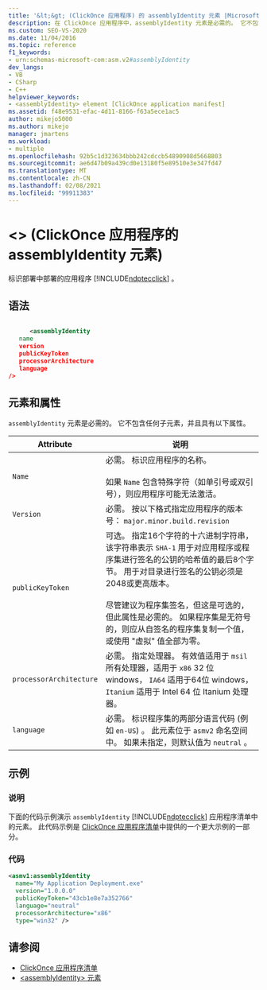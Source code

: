 ```yaml
---
title: '&lt;&gt; (ClickOnce 应用程序) 的 assemblyIdentity 元素 |Microsoft Docs'
description: 在 ClickOnce 应用程序中，assemblyIdentity 元素是必需的。 它不包含任何子元素，并且包含本文中所述的属性。
ms.custom: SEO-VS-2020
ms.date: 11/04/2016
ms.topic: reference
f1_keywords:
- urn:schemas-microsoft-com:asm.v2#assemblyIdentity
dev_langs:
- VB
- CSharp
- C++
helpviewer_keywords:
- <assemblyIdentity> element [ClickOnce application manifest]
ms.assetid: f48e9531-efac-4d11-8166-f63a5ece1ac5
author: mikejo5000
ms.author: mikejo
manager: jmartens
ms.workload:
- multiple
ms.openlocfilehash: 92b5c1d323634bbb242cdccb54890908d5668803
ms.sourcegitcommit: ae6d47b09a439cd0e13180f5e89510e3e347fd47
ms.translationtype: MT
ms.contentlocale: zh-CN
ms.lasthandoff: 02/08/2021
ms.locfileid: "99911383"
---
```

# <a name="ltassemblyidentitygt-element-clickonce-application"></a>&lt;&gt; (ClickOnce 应用程序的 assemblyIdentity 元素) 
标识部署中部署的应用程序 [!INCLUDE[ndptecclick](../deployment/includes/ndptecclick_md.md)] 。

## <a name="syntax"></a>语法

```xml

      <assemblyIdentity
   name
   version
   publicKeyToken
   processorArchitecture
   language
/>
```

## <a name="elements-and-attributes"></a>元素和属性
 `assemblyIdentity` 元素是必需的。 它不包含任何子元素，并且具有以下属性。

|Attribute|说明|
|---------------|-----------------|
|`Name`|必需。 标识应用程序的名称。<br /><br /> 如果 `Name` 包含特殊字符（如单引号或双引号），则应用程序可能无法激活。|
|`Version`|必需。 按以下格式指定应用程序的版本号： `major.minor.build.revision`|
|`publicKeyToken`|可选。 指定16个字符的十六进制字符串，该字符串表示 `SHA-1` 用于对应用程序或程序集进行签名的公钥的哈希值的最后8个字节。 用于对目录进行签名的公钥必须是2048或更高版本。<br /><br /> 尽管建议为程序集签名，但这是可选的，但此属性是必需的。 如果程序集是无符号的，则应从自签名的程序集复制一个值，或使用 "虚拟" 值全部为零。|
|`processorArchitecture`|必需。 指定处理器。 有效值适用于 `msil` 所有处理器，适用于 `x86` 32 位 windows， `IA64` 适用于64位 windows， `Itanium` 适用于 Intel 64 位 Itanium 处理器。|
|`language`|必需。 标识程序集的两部分语言代码 (例如 `en-US`) 。 此元素位于 `asmv2` 命名空间中。 如果未指定，则默认值为 `neutral` 。|

## <a name="examples"></a>示例

### <a name="description"></a>说明
 下面的代码示例演示 `assemblyIdentity` [!INCLUDE[ndptecclick](../deployment/includes/ndptecclick_md.md)] 应用程序清单中的元素。 此代码示例是 [ClickOnce 应用程序清单](../deployment/clickonce-application-manifest.md)中提供的一个更大示例的一部分。

### <a name="code"></a>代码

```xml
<asmv1:assemblyIdentity
  name="My Application Deployment.exe"
  version="1.0.0.0"
  publicKeyToken="43cb1e8e7a352766"
  language="neutral"
  processorArchitecture="x86"
  type="win32" />
```

## <a name="see-also"></a>请参阅
- [ClickOnce 应用程序清单](../deployment/clickonce-application-manifest.md)
- [\<assemblyIdentity> 元素](../deployment/assemblyidentity-element-clickonce-deployment.md)